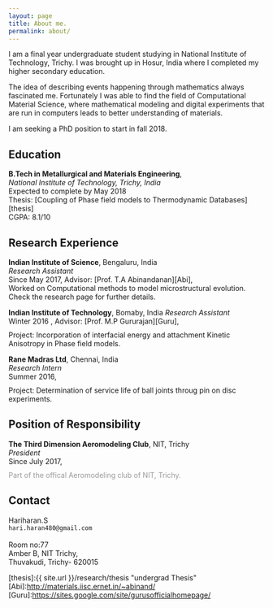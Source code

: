 ```yaml
---
layout: page
title: About me.
permalink: about/
---
```


I am a final year undergraduate student studying in National Institute of Technology, Trichy. I was brought up in Hosur, India where I completed my higher secondary education.

The idea of describing events happening through mathematics always fascinated me. Fortunately I was able to find the field of Computational Material Science, where mathematical modeling and digital experiments that are run in computers leads to better understanding of materials.

I am seeking a PhD position to start in fall 2018.


## Education

**B.Tech in Metallurgical and Materials Engineering**,     
*National Institute of Technology, Trichy, India*  
Expected to complete by May 2018  
Thesis: [Coupling of Phase field models to Thermodynamic Databases][thesis]  
CGPA: 8.1/10

<!-- <br/> -->

## Research Experience

**Indian Institute of Science**, Bengaluru, India  
*Research Assistant*  
Since May 2017, Advisor: [Prof. T.A Abinandanan][Abi],   
Worked on Computational methods to model microstructural evolution. Check the research page for further details.

**Indian Institute of Technology**, Bomaby, India
*Research Assistant*  
Winter 2016 ,  Advisor: [Prof. M.P Gururajan][Guru],   
<span style="margin-top:10px; display:block"></span>
Project: Incorporation of interfacial energy and attachment Kinetic Anisotropy in Phase field models.  


**Rane Madras Ltd**, Chennai, India  
*Research Intern*  
Summer 2016,  
<span style="margin-top:10px; display:block"></span>
Project: Determination of service life of ball joints throug pin on disc experiments.  




## Position of Responsibility

**The Third Dimension Aeromodeling Club**, NIT, Trichy  
*President*  
Since July 2017,
<span style="margin-top:10px; display:block"></span>
<span style="color:#9a9a9a">
Part of the offical Aeromodeling club of NIT, Trichy.
</span>



## Contact

Hariharan.S<br>
`hari.haran480@gmail.com`<br>  
Room no:77<br>
Amber B, NIT Trichy,<br>
Thuvakudi, Trichy- 620015

[thesis]:{{ site.url }}/research/thesis "undergrad Thesis"
[Abi]:http://materials.iisc.ernet.in/~abinand/
[Guru]:https://sites.google.com/site/gurusofficialhomepage/
